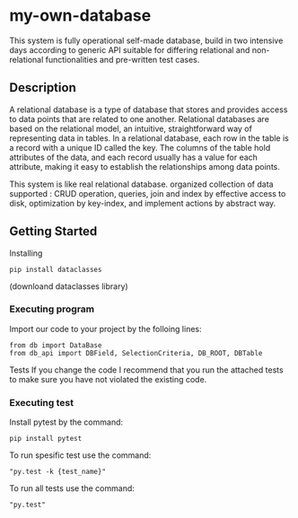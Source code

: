 # my-own-database

This system is fully operational self-made database, build in two intensive days according to generic API suitable for differing relational and non-relational functionalities and pre-written test cases.

## Description

A relational database is a type of database that stores and provides access to data points that are related to one another. Relational databases are based on the relational model, an intuitive, straightforward way of representing data in tables. In a relational database, each row in the table is a record with a unique ID called the key. The columns of the table hold attributes of the data, and each record usually has a value for each attribute, making it easy to establish the relationships among data points.

This system is like real relational database. organized collection of data supported : CRUD operation, queries, join and index
by effective access to disk, optimization by key-index, and implement actions by abstract way.

## Getting Started

Installing

```pip install dataclasses``` 

(downloand dataclasses library)

### Executing program
Import our code to your project by the folloing lines:
```
from db import DataBase
from db_api import DBField, SelectionCriteria, DB_ROOT, DBTable
```

Tests
If you change the code I recommend that you run the attached tests to make sure you have not violated the existing code.

### Executing test
Install pytest by the command:
```
pip install pytest
```
To run spesific test use the command:
```
"py.test -k {test_name}"
```
To run all tests use the command:
```
"py.test"
```
